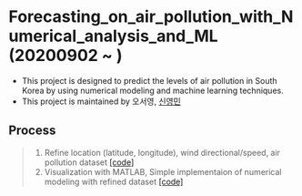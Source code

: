 # Forecasting_on_air_pollution_with_Numerical_analysis_and_ML (20200902 ~ )
- This project is designed to predict the levels of air pollution in South Korea by using numerical modeling and machine learning techniques.
- This project is maintained by 오서영, [신영민](https://github.com/young3984)


## Process
> 1. Refine location (latitude, longitude), wind directional/speed, air pollution dataset [[code]]()  
> 2. Visualization with MATLAB, Simple implementaion of numerical modeling with refined dataset [[code]]()
